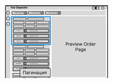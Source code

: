 ```tsx { "file": "./OrderListPreviewPage.tsx" }
```
![Image](../../templates/OrderListPreviewPage/orderList-preview.png)
